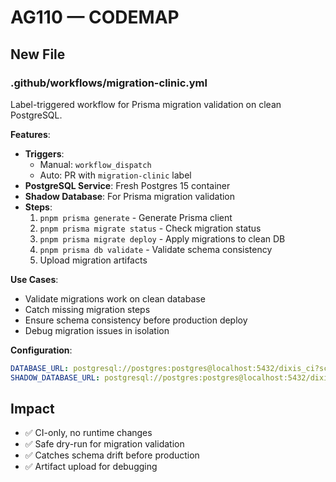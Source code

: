 # AG110 — CODEMAP

## New File

### .github/workflows/migration-clinic.yml
Label-triggered workflow for Prisma migration validation on clean PostgreSQL.

**Features**:
- **Triggers**:
  - Manual: `workflow_dispatch`
  - Auto: PR with `migration-clinic` label
- **PostgreSQL Service**: Fresh Postgres 15 container
- **Shadow Database**: For Prisma migration validation
- **Steps**:
  1. `pnpm prisma generate` - Generate Prisma client
  2. `pnpm prisma migrate status` - Check migration status
  3. `pnpm prisma migrate deploy` - Apply migrations to clean DB
  4. `pnpm prisma db validate` - Validate schema consistency
  5. Upload migration artifacts

**Use Cases**:
- Validate migrations work on clean database
- Catch missing migration steps
- Ensure schema consistency before production deploy
- Debug migration issues in isolation

**Configuration**:
```yaml
DATABASE_URL: postgresql://postgres:postgres@localhost:5432/dixis_ci?schema=public
SHADOW_DATABASE_URL: postgresql://postgres:postgres@localhost:5432/dixis_ci_shadow?schema=shadow
```

## Impact
- ✅ CI-only, no runtime changes
- ✅ Safe dry-run for migration validation
- ✅ Catches schema drift before production
- ✅ Artifact upload for debugging
